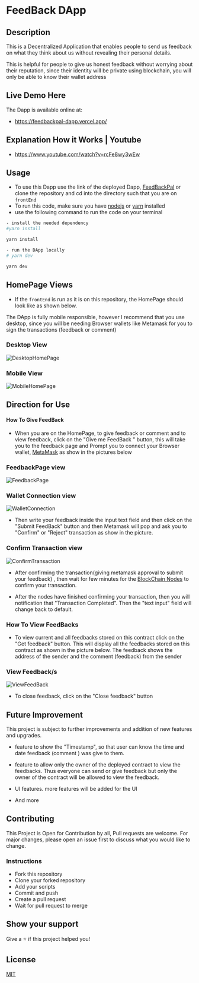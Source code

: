 # FeedBack DApp

## Description

This is a Decentralized Application that enables people to send us feedback on what they think about us without revealing their personal details.

This is helpful for people to give us honest feedback without worrying about their reputation, since their identity will be private using blockchain, you will only be able to know their wallet address

## Live Demo Here

The Dapp is available online at:

- https://feedbackpal-dapp.vercel.app/

## Explanation How it Works | Youtube

- https://www.youtube.com/watch?v=rcFe8wy3wEw

## Usage

- To use this Dapp use the link of the deployed Dapp, [FeedBackPal](https://feedbackpal-dapp.vercel.app/) or clone the repository and cd into the directory such that you are on `frontEnd`
- To run this code, make sure you have [nodejs](https://nodejs.org) or [yarn](https://yarnpkg.com/) installed
- use the following command to run the code on your terminal

```bash
- install the needed dependency
#yarn install

yarn install

- run the DApp locally
# yarn dev

yarn dev

```

## HomePage Views

- If the `frontEnd` is run as it is on this repository, the HomePage should look like as shown below.

The DApp is fully mobile responsible, however I recommend that you use desktop, since you will be needing Browser wallets like Metamask for you to sign the transactions (feedback or comment)

### Desktop View

![DesktopHomePage](./outputImages/output1.png)

### Mobile View

![MobileHomePage](./outputImages/mobileoutput.png)

## Direction for Use

#### How To Give FeedBack

- When you are on the HomePage, to give feedback or comment and to view feedback, click on the "Give me FeedBack " button, this will take you to the feedback page and Prompt you to connect your Browser wallet, [MetaMask](https://metamask.io/) as show in the pictures below

### FeedbackPage view

![FeedbackPage](./outputImages/output2.png)

### Wallet Connection view

![WalletConnection](./outputImages/output3.png)

- Then write your feedback inside the input text field and then click on the "Submit FeedBack" button and then Metamask will pop and ask you to "Confirm" or "Reject" transaction as show in the picture.

### Confirm Transaction view

![ConfirmTransaction](./outputImages/output4.png)

- After confirming the transaction(giving metamask approval to submit your feedback) , then wait for few minutes for the [BlockChain Nodes](https://www.blockchain-council.org/blockchain/blockchain-nodes/) to confirm your transaction.

- After the nodes have finished confirming your transaction, then you will notification that "Transaction Completed". Then the "text input" field will change back to default.

### How To View FeedBacks

- To view current and all feedbacks stored on this contract click on the "Get feedback" button. This will display all the feedbacks stored on this contract as shown in the picture below. The feedback shows the address of the sender and the comment (feedback) from the sender

### View Feedback/s

![ViewFeedBack](./outputImages/output5.png)

- To close feedback, click on the "Close feedback" button

## Future Improvement

This project is subject to further improvements and addition of new features and upgrades.

- feature to show the "Timestamp", so that user can know the time and date feedback (comment ) was give to them.
- feature to allow only the owner of the deployed contract to view the feedbacks. Thus everyone can send or give feedback but only the owner of the contract will be allowed to view the feedback.

- UI features. more features will be added for the UI

- And more

## Contributing

This Project is Open for Contribution by all,
Pull requests are welcome.
For major changes, please open an issue first
to discuss what you would like to change.

### Instructions

- Fork this repository
- Clone your forked repository
- Add your scripts
- Commit and push
- Create a pull request
- Wait for pull request to merge

## Show your support

Give a ⭐️ if this project helped you!

## License

[MIT](https://choosealicense.com/licenses/mit/)

